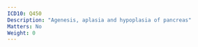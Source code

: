 ```yaml
---
ICD10: Q450
Description: "Agenesis, aplasia and hypoplasia of pancreas"
Matters: No
Weight: 0
---
```


